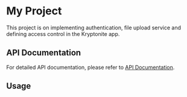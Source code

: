 # My Project

This project is on implementing authentication, file upload service and defining access control in the Kryptonite app.

## API Documentation

For detailed API documentation, please refer to [API Documentation](./apiDoc.md).

## Usage
